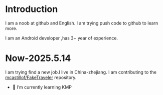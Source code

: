 # Introduction
I am a noob at github and English.
I am trying push code to github to learn more.

I am an Android developer ,has 3+ year of experience.

# Now-2025.5.14
I am trying find a new job.I live in China-zhejiang.
I am contributing to the [mcastillof/FakeTraveler](https://github.com/mcastillof/FakeTraveler) repository.
- 🌱 I’m currently learning KMP


<!--
**jimie-chaos/jimie-chaos** is a ✨ _special_ ✨ repository because its `README.md` (this file) appears on your GitHub profile.

Here are some ideas to get you started:

- 🔭 I’m currently working on ...
- 👯 I’m looking to collaborate on ...
- 🤔 I’m looking for help with ...
- 💬 Ask me about ...
- 📫 How to reach me: ...
- 😄 Pronouns: ...
- ⚡ Fun fact: ...
-->
